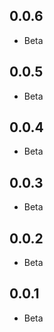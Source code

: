 ## 0.0.6

* Beta

## 0.0.5

* Beta

## 0.0.4

* Beta

## 0.0.3

* Beta

## 0.0.2

* Beta

## 0.0.1

* Beta
